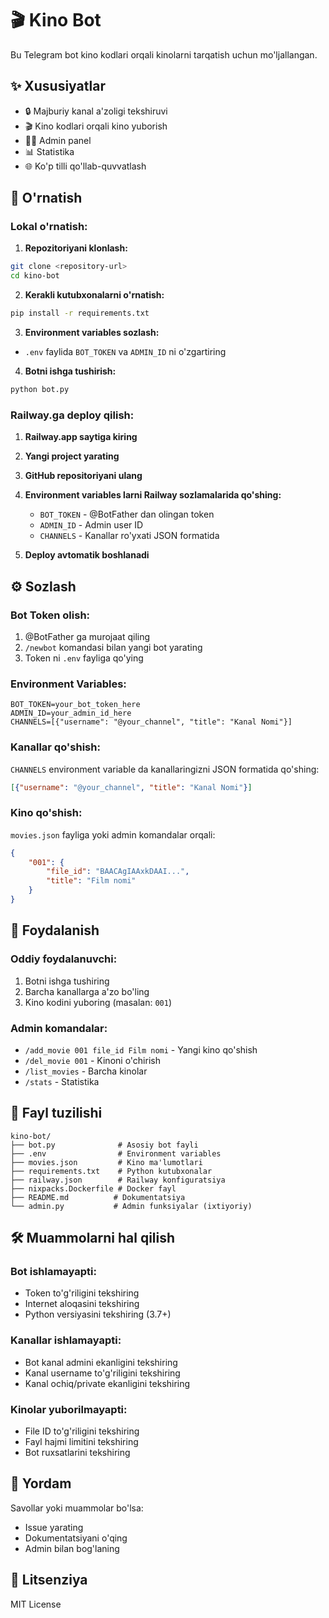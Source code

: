 # 🎬 Kino Bot

Bu Telegram bot kino kodlari orqali kinolarni tarqatish uchun mo'ljallangan.

## ✨ Xususiyatlar

- 🔒 Majburiy kanal a'zoligi tekshiruvi
- 🎬 Kino kodlari orqali kino yuborish
- 👨‍💼 Admin panel
- 📊 Statistika
- 🌐 Ko'p tilli qo'llab-quvvatlash

## 🚀 O'rnatish

### Lokal o'rnatish:

1. **Repozitoriyani klonlash:**
```bash
git clone <repository-url>
cd kino-bot
```

2. **Kerakli kutubxonalarni o'rnatish:**
```bash
pip install -r requirements.txt
```

3. **Environment variables sozlash:**
- `.env` faylida `BOT_TOKEN` va `ADMIN_ID` ni o'zgartiring

4. **Botni ishga tushirish:**
```bash
python bot.py
```

### Railway.ga deploy qilish:

1. **Railway.app saytiga kiring**
2. **Yangi project yarating**
3. **GitHub repositoriyani ulang**
4. **Environment variables larni Railway sozlamalarida qo'shing:**
   - `BOT_TOKEN` - @BotFather dan olingan token
   - `ADMIN_ID` - Admin user ID
   - `CHANNELS` - Kanallar ro'yxati JSON formatida

5. **Deploy avtomatik boshlanadi**

## ⚙️ Sozlash

### Bot Token olish:
1. @BotFather ga murojaat qiling
2. `/newbot` komandasi bilan yangi bot yarating
3. Token ni `.env` fayliga qo'ying

### Environment Variables:
```env
BOT_TOKEN=your_bot_token_here
ADMIN_ID=your_admin_id_here
CHANNELS=[{"username": "@your_channel", "title": "Kanal Nomi"}]
```

### Kanallar qo'shish:
`CHANNELS` environment variable da kanallaringizni JSON formatida qo'shing:

```json
[{"username": "@your_channel", "title": "Kanal Nomi"}]
```

### Kino qo'shish:
`movies.json` fayliga yoki admin komandalar orqali:

```json
{
    "001": {
        "file_id": "BAACAgIAAxkDAAI...",
        "title": "Film nomi"
    }
}
```

## 🎯 Foydalanish

### Oddiy foydalanuvchi:
1. Botni ishga tushiring
2. Barcha kanallarga a'zo bo'ling
3. Kino kodini yuboring (masalan: `001`)

### Admin komandalar:
- `/add_movie 001 file_id Film nomi` - Yangi kino qo'shish
- `/del_movie 001` - Kinoni o'chirish
- `/list_movies` - Barcha kinolar
- `/stats` - Statistika

## 📁 Fayl tuzilishi

```
kino-bot/
├── bot.py              # Asosiy bot fayli
├── .env                # Environment variables
├── movies.json         # Kino ma'lumotlari
├── requirements.txt    # Python kutubxonalar
├── railway.json        # Railway konfiguratsiya
├── nixpacks.Dockerfile # Docker fayl
├── README.md          # Dokumentatsiya
└── admin.py           # Admin funksiyalar (ixtiyoriy)
```

## 🛠️ Muammolarni hal qilish

### Bot ishlamayapti:
- Token to'g'riligini tekshiring
- Internet aloqasini tekshiring
- Python versiyasini tekshiring (3.7+)

### Kanallar ishlamayapti:
- Bot kanal admini ekanligini tekshiring
- Kanal username to'g'riligini tekshiring
- Kanal ochiq/private ekanligini tekshiring

### Kinolar yuborilmayapti:
- File ID to'g'riligini tekshiring
- Fayl hajmi limitini tekshiring
- Bot ruxsatlarini tekshiring

## 🤝 Yordam

Savollar yoki muammolar bo'lsa:
- Issue yarating
- Dokumentatsiyani o'qing
- Admin bilan bog'laning

## 📄 Litsenziya

MIT License